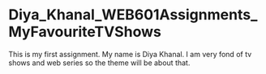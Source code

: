 # Diya_Khanal_WEB601Assignments_MyFavouriteTVShows
This is my first assignment.
My name is Diya Khanal. I am very fond of tv shows and web series so the theme will be about that.
